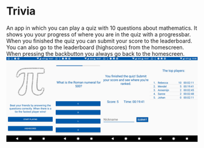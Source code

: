# Trivia

An app in which you can play a quiz with 10 questions about mathematics.
It shows you your progress of where you are in the quiz with a progressbar.
When you finished the quiz you can submit your score to the leaderboard.
You can also go to the leaderboard (highscores) from the homescreen.
When pressing the backbutton you always go back to the homescreen.
![alt_text](https://github.com/sannedonker/Trivia/blob/master/doc/screenshots.png)
